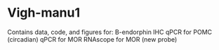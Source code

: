 # Vigh-manu1

Contains data, code, and figures for:
B-endorphin IHC
qPCR for POMC (circadian)
qPCR for MOR
RNAscope for MOR (new probe)
